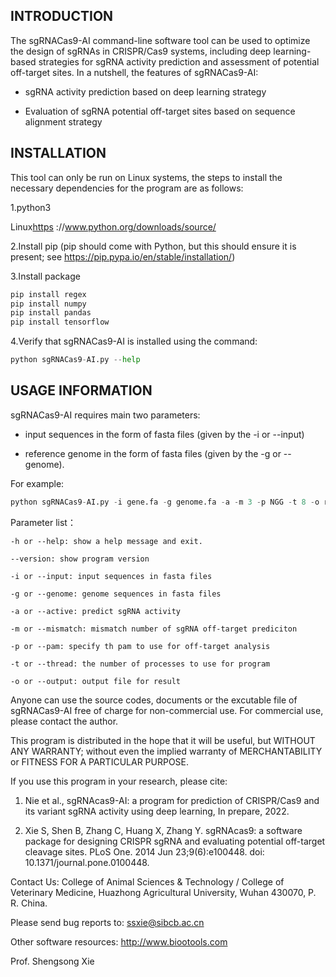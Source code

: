 ## INTRODUCTION

The sgRNACas9-AI command-line software tool can be used to optimize the design of sgRNAs in CRISPR/Cas9 systems, including deep learning-based strategies for sgRNA activity prediction and assessment of potential off-target sites. In a nutshell, the features of sgRNACas9-AI:

  - sgRNA activity prediction based on deep learning strategy

  - Evaluation of sgRNA potential off-target sites based on sequence alignment strategy

## INSTALLATION

This tool can only be run on Linux systems, the steps to install the necessary dependencies for the program are as follows:

1.python3

  Linux[https](https://www.python.org/downloads/source/) ://www.python.org/downloads/source/

2.Install pip (pip should come with Python, but this should ensure it is present; see https://pip.pypa.io/en/stable/installation/)

3.Install package

```python
pip install regex
pip install numpy
pip install pandas
pip install tensorflow
```

4.Verify that sgRNACas9-AI is installed using the command:

```python
python sgRNACas9-AI.py --help
```

## USAGE INFORMATION

sgRNACas9-AI requires main two parameters:

  - input sequences in the form of fasta files (given by the -i or --input)

  - reference genome in the form of fasta files (given by the -g or --genome).

For example:

```python
python sgRNACas9-AI.py -i gene.fa -g genome.fa -a -m 3 -p NGG -t 8 -o result.txt
```

Parameter list：

```
-h or --help: show a help message and exit.

--version: show program version

-i or --input: input sequences in fasta files

-g or --genome: genome sequences in fasta files

-a or --active: predict sgRNA activity

-m or --mismatch: mismatch number of sgRNA off-target prediciton

-p or --pam: specify th pam to use for off-target analysis

-t or --thread: the number of processes to use for program

-o or --output: output file for result
```

Anyone can use the source codes, documents or the excutable file of sgRNACas9-AI free of charge 
for non-commercial use. For commercial use, please contact the author.

This program is distributed in the hope that it will be useful, but WITHOUT ANY WARRANTY; 
without even the implied warranty of MERCHANTABILITY or FITNESS FOR A PARTICULAR PURPOSE.

If you use this program in your research, please cite:

  1. Nie et al., sgRNAcas9-AI: a program for prediction of CRISPR/Cas9 and its variant sgRNA activity using deep learning, In prepare, 2022.

  2. Xie S, Shen B, Zhang C, Huang X, Zhang Y. sgRNAcas9: a software package for designing CRISPR sgRNA and evaluating potential off-target cleavage sites. PLoS One. 2014 Jun 23;9(6):e100448. doi: 10.1371/journal.pone.0100448.

Contact Us:
  College of Animal Sciences & Technology / College of Veterinary Medicine, Huazhong Agricultural University, Wuhan 430070, P. R. China.

  Please send bug reports to: ssxie@sibcb.ac.cn

  Other software resources: http://www.biootools.com

  Prof. Shengsong Xie

